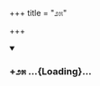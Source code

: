 +++
title = "೨೫"

+++

<div class="js_include" includetitle="true" newlevelforh1="3" unfilled url="/mahAbhAratam/kAvyam/bhAShAntaram/kn/kumAra-vyAsa-bhArata/vishvAsa-prastuti/09_shalya/25/_index.md">
<details open><summary><h3>+೨೫ ...{Loading}...</h3></summary>
</details>
</div>